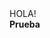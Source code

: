 <!-- Latest compiled and minified CSS -->
<link rel="stylesheet" href="https://maxcdn.bootstrapcdn.com/bootstrap/3.3.5/css/bootstrap.min.css">

<!-- Optional theme -->
<link rel="stylesheet" href="https://maxcdn.bootstrapcdn.com/bootstrap/3.3.5/css/bootstrap-theme.min.css">





<div class="container">
	<div class="row">
		<div class="col-lg-6">
			<div class="well text-center text-info">
				HOLA!
			</div>
		</div>
		<div class="col-lg-6">
			<div class="well text-center text-warning"><strong class="text-info">Prueba</strong></div>
		</div>
	</div>
</div>







<!-- Latest compiled and minified JavaScript -->
<script src="https://maxcdn.bootstrapcdn.com/bootstrap/3.3.5/js/bootstrap.min.js"></script>